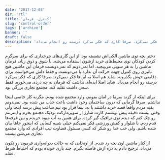 ```yaml
---
date: '2017-12-08'
dir: 'rtl'
title: 'کنترل، فرمان'
slug: 'control-order'
tags: ['archive']
banner: ''
draft: false
description: 'دختر بچه توی ماشین الکی‌اش نشسته بود. از این گاری‌های چرخداری که برای سرگرم کردن کودکان توی محیط‌های خرید ازشون استفاده می‌شه. با شوق و ذوق زیاد، فرمان ماشین را به هر سویی می‌پیچید. اما نمی‌دونم که نمی‌دونست فرمان این ماشین هیچ تاثیری روی کنترل جهت حرکت آن نداره یا می‌دونست و فقط دلش می‌خواست برای دقایقی خوش بگذرونه. شاید هم اصلا به این‌ها فکر نمی‌کرد. صرفا کاری که فکر می‌کرد درسته رو انجام می‌داد.'
---
```


دختر بچه توی ماشین الکی‌اش نشسته بود. از این گاری‌های چرخداری که برای سرگرم کردن کودکان توی محیط‌های خرید ازشون استفاده می‌شه. با شوق و ذوق زیاد، فرمان ماشین را به هر سویی می‌پیچید. اما نمی‌دونم که نمی‌دونست فرمان این ماشین هیچ تاثیری روی کنترل جهت حرکت آن نداره یا می‌دونست و فقط دلش می‌خواست برای دقایقی خوش بگذرونه. شاید هم اصلا به این‌ها فکر نمی‌کرد. صرفا کاری که فکر می‌کرد درسته رو انجام می‌داد. شاید اصلا ایده‌ای نداشت که فرمان به چه دردی می‌خوره. فقط سعی داشت تقلید کنه. مجتمع تجاری بزرگی بود.

برای اینکه از گزند سرما در امان بمونم، وارد مجتمع شده بودم. مگرنه کار خاصی اینجا نداشتم. صرفا گرمایی که درون ساختمان وجود داشت باعث جذب من شده بود. نمی‌دونم بقیه مردم واقعا قصد خرید داشتند یا نه. نیما قرار بود نیم ساعت پیش برسه اینجا ولی وقتی بیست دقیقه پیش تونستم کارت شارژ از سوپرمارکت نزدیک مجتمع بخرم و اینترنتم رو چک کنم که دیدم توی ترافیک گیر کرده. برای همین یه آب میوه خریدم و بین غرفه‌ها قدم زدم. با شلوار و کفش ورزشی فکر نمی‌کنم خیلی شبیه کسایی که اینجور جاها بیان شده باشم. ولی خب خدا رو شکر که کسی مسئول قضاوت تیپ افرادی که وارد مجتمع تجاری می‌شن نیست.

از کنار ماشین اون بچه رد شدم. از اونجایی که به حالت دیوانه‌واری فرمون رو تکون می‌داد، ترجیح دادم یه ذره ازش فاصله بگیرم. چند باری خونده بودم که احتیاط شرط عقله.
